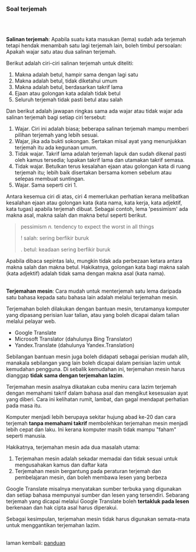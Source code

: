 ---
---

### Soal terjemah
&ensp;  

&nbsp;  
**Salinan terjemah**: Apabila suatu kata masukan (lema)
sudah ada terjemah tetapi hendak menambah satu lagi terjemah
lain, boleh timbul persoalan: Apakah wajar satu atau dua
salinan terjemah.

Berikut adalah ciri-ciri salinan terjemah untuk diteliti:

1. Makna adalah betul, hampir sama dengan lagi satu
2. Makna adalah betul, tidak diketahui umum
3. Makna adalah betul, berdasarkan takrif lama
4. Ejaan atau golongan kata adalah tidak betul
5. Seluruh terjemah tidak pasti betul atau salah

Dan berikut adalah jawapan ringkas sama ada wajar atau tidak
wajar ada salinan terjemah bagi setiap ciri tersebut:

1. Wajar. Ciri ini adalah biasa; beberapa salinan
terjemah mampu memberi pilihan terjemah yang lebih sesuai.
2. Wajar, jika ada bukti sokongan. Sertakan misal ayat
yang menunjukkan terjemah itu ada kegunaan umum.
3. Tidak wajar. Takrif lama adalah terjemah lapuk dan
sudah dikenal pasti oleh kamus tersedia; lupakan takrif lama
dan utamakan takrif semasa.
4. Tidak wajar. Betulkan terus kesalahan ejaan atau
golongan kata di ruang terjemah itu; lebih baik disertakan
bersama komen sebelum atau selepas membuat suntingan.
5. Wajar. Sama seperti ciri 1.

Antara kesemua ciri di atas, ciri 4 memerlukan perhatian
kerana melibatkan kesalahan ejaan atau golongan kata (kata
nama, kata kerja, kata adjektif, kata tugas) apabila
terjemah dibuat. Sebagai contoh, lema 'pessimism' ada
makna asal, makna salah dan makna betul seperti berikut.

> pessimism *n.* tendency to expect the worst in all things
> 
> ! salah: sering berfikir buruk
> 
> . betul: keadaan sering berfikir buruk

Apabila dibaca sepintas lalu, mungkin tidak ada perbezaan
ketara antara makna salah dan makna betul. Hakikatnya,
golongan kata bagi makna salah (kata adjektif) adalah tidak
sama dengan makna asal (kata nama).

&nbsp;  
**Terjemahan mesin**: Cara mudah untuk menterjemah satu lema
daripada satu bahasa kepada satu bahasa lain adalah melalui
terjemahan mesin.

Terjemahan boleh dilakukan dengan bantuan mesin, terutamanya
komputer yang dipasang perisian luar talian, atau yang boleh
dicapai dalam talian melalui pelayar web.

- Google Translate
- Microsoft Translator (dahulunya Bing Translator)
- Yandex.Translate (dahulunya Yandex.Translation)

Sebilangan bantuan mesin juga boleh didapati sebagai
perisian mudah alih, manakala sebilangan yang lain boleh
dicapai dalam perisian lazim untuk kemudahan pengguna.
Di sebalik kemudahan ini, terjemahan mesin harus dianggap
**tidak sama dengan terjemahan lazim**.

Terjemahan mesin asalnya dikatakan cuba meniru cara lazim
terjemah dengan memahami takrif dalam bahasa asal dan
mengikut kesesuaian ayat yang diberi. Cara ini kelihatan
rumit, lambat, dan gagal mendapat perhatian pada masa itu.

Komputer menjadi lebih berupaya sekitar hujung abad ke-20
dan cara terjemah **tanpa memahami takrif** membolehkan
terjemahan mesin menjadi lebih cepat dan laku. Ini kerana
komputer masih tidak mampu "faham" seperti manusia.

Hakikatnya, terjemahan mesin ada dua masalah utama:

1. Terjemahan mesin adalah sekadar memadai dan tidak sesuai
untuk mengusahakan kamus dan daftar kata
2. Terjemahan mesin bergantung pada peraturan terjemah dan
pembelajaran mesin, dan boleh membawa lesen yang berbeza

Google Translate misalnya menyatakan sumber terbuka yang
digunakan dan setiap bahasa mempunyai sumber dan lesen
yang tersendiri. Sebarang terjemah yang dicapai melalui
Google Translate boleh **tertakluk pada lesen** berkenaan
dan hak cipta asal harus diperakui.

Sebagai kesimpulan, terjemahan mesin tidak harus digunakan
semata-mata untuk menggantikan terjemahan lazim.

&emsp;  
laman kembali: [panduan][0]

  [0]: ../index.md
